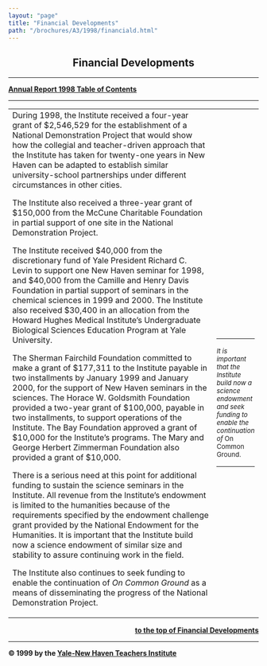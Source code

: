 ```yaml
---
layout: "page"
title: "Financial Developments"
path: "/brochures/A3/1998/financiald.html"
---
```

<main>
<center><a name="t"></a><b><h2>Financial Developments</h2></b>
<hr/></center>
<p><b><a href="/brochures/A3/1998/">Annual Report 1998 Table of Contents</a>
</p><hr/>
<table cellpadding="2">
<tbody><tr valign="CENTER">
<td width="85%">During 1998, the Institute received a four-year grant of
$2,546,529 for the establishment of a National Demonstration Project that
would show how the collegial and teacher-driven approach that the Institute
has taken for twenty-one years in New Haven can be adapted to establish
similar university-school partnerships under different circumstances in
other cities. 
<p>The Institute also received a three-year grant of $150,000 from the
McCune Charitable Foundation in partial support of one site in the National
Demonstration Project. 
</p><p>The Institute received $40,000 from the discretionary fund of Yale President
Richard C. Levin to support one New Haven seminar for 1998, and $40,000
from the Camille and Henry Davis Foundation in partial support of seminars
in the chemical sciences in 1999 and 2000. The Institute also received
$30,400 in an allocation from the Howard Hughes Medical Institute’s Undergraduate
Biological Sciences Education Program at Yale University. 
</p><p>The Sherman Fairchild Foundation committed to make a grant of $177,311
to the Institute payable in two installments by January 1999 and January
2000, for the support of New Haven seminars in the sciences. The Horace
W. Goldsmith Foundation provided a two-year grant of $100,000, payable
in two installments, to support operations of the Institute. The Bay Foundation
approved a grant of $10,000 for the Institute’s programs. The Mary and
George Herbert Zimmerman Foundation also provided a grant of $10,000. 
</p><p>There is a serious need at this point for additional funding to sustain
the science seminars in the Institute. All revenue from the Institute’s
endowment is limited to the humanities because of the requirements specified
by the endowment challenge grant provided by the National Endowment for
the Humanities. It is important that the Institute build now a science
endowment of similar size and stability to assure continuing work in the
field. 
</p><p>The Institute also continues to seek funding to enable the continuation
of <i>On Common Ground</i> as a means of disseminating the progress of
the National Demonstration Project.</p></td>
<td>
<br/> 
<br/> 
<br/> 
<br/> 
<br/> 
<br/> 
<br/> 
<br/>
<hr/><font size="-1"><i>It is important that the Institute build now a science
endowment and seek funding to enable the continuation of </i>On Common
Ground. </font>
<hr/></td>
</tr>
</tbody></table>
<div align="right">
<p><a href="#t">to the top of Financial Developments</a></p></div>
<hr/>© 1999 by the <a href="/">Yale-New Haven Teachers Institute</a>
</main>